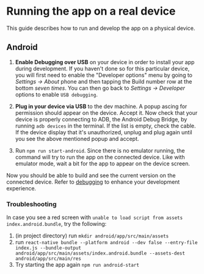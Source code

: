 # Running the app on a real device

This guide describes how to run and develop the app on a physical device.

## Android

1. **Enable Debugging over USB** on your device in order to install your app during development. If you haven't done so for this particular device, you will first need to enable the "Developer options" menu by going to _Settings → About_ phone and then tapping the Build number row at the bottom _seven times_. You can then go back to _Settings → Developer_ options to enable `USB debugging`.

2. **Plug in your device via USB** to the dev machine. A popup ascing for permission should appear on the device. Accept it. Now check that your device is properly connecting to ADB, the Android Debug Bridge, by running `adb devices` in the terminal. If the list is empty, check the cable. If the device display that it's unauthorized, unplug and plug again until you see the above mentioned popup and accept.

3. Run `npm run start-android`. Since there is no emulator running, the command will try to run the app on the connected device. Like with emulator mode, wait a bit for the app to appear on the device screen.

Now you should be able to build and see the current version on the connected device. Refer to [debugging](debugging.md) to enhance your development experience.

### Troubleshooting

In case you see a red screen with `unable to load script from assets index.android.bundle`, try the following:

1. (in project directory) run `mkdir android/app/src/main/assets`
2. run `react-native bundle --platform android --dev false --entry-file index.js --bundle-output android/app/src/main/assets/index.android.bundle --assets-dest android/app/src/main/res`
3. Try starting the app again `npm run android-start`
